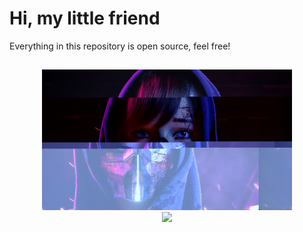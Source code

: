 # Hi, my little friend

Everything in this repository is open source, feel free!

##

<div align="center">
  <img src="imagem_pro_anderson.jpg" width="400"/>
</div>

<div align="center">
<!-- <img src="https://github-readme-stats.vercel.app/api?username=Carmofrasao&layout=compact&show_icons=true&include_all_commits=true&theme=transparent" /> -->

  <img src="https://github-readme-stats.vercel.app/api/top-langs/?username=Carmofrasao&layout=compact&langs_count=8&theme=transparent"/>
</div>
